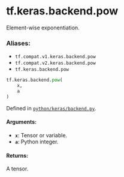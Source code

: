 <div itemscope itemtype="http://developers.google.com/ReferenceObject">
<meta itemprop="name" content="tf.keras.backend.pow" />
<meta itemprop="path" content="Stable" />
</div>

# tf.keras.backend.pow

Element-wise exponentiation.

### Aliases:

* `tf.compat.v1.keras.backend.pow`
* `tf.compat.v2.keras.backend.pow`
* `tf.keras.backend.pow`

``` python
tf.keras.backend.pow(
    x,
    a
)
```



Defined in [`python/keras/backend.py`](/code/stable/tensorflow/python/keras/backend.py).

<!-- Placeholder for "Used in" -->


#### Arguments:


* <b>`x`</b>: Tensor or variable.
* <b>`a`</b>: Python integer.


#### Returns:

A tensor.
